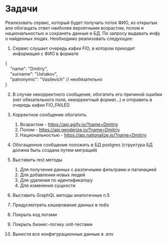 # Задачи

Реализовать сервис, который будет получать поток ФИО, из открытых апи обогащать ответ наиболее вероятными возрастом, полом и национальностью и сохранять данные в БД. По запросу выдавать инфу о найденных людях. Необходимо реализовать следующее:

1. Сервис слушает очередь кафки FIO, в котором приходит информация с ФИО в формате

{<br>
&nbsp;&nbsp;&nbsp;&nbsp;"name": "Dmitriy", <br>
&nbsp;&nbsp;&nbsp;&nbsp;"surname": "Ushakov",<br>
&nbsp;&nbsp;&nbsp;&nbsp;"patronymic": "Vasilevich" // необязательно<br>
}

2. В случае некорректного сообщения, обогатить его причиной ошибки (нет обязательного поля, некорректный формат...) и отправить в очередь кафки FIO_FAILED

3. Корректное сообщение обогатить
    1. Возрастом - https://api.agify.io/?name=Dmitriy
    2. Полом - https://api.genderize.io/?name=Dmitriy
    3. Национальностью - https://api.nationalize.io/?name=Dmitriy

4. Обогащенное сообщение положить в БД postgres (структура БД должна быть создана путем миграций)

5. Выставить rest методы
    1. Для получения данных с различными фильтрами и пагинацией
    2. Для добавления новых людей
    3. Для удаления по идентификатору
    4. Для изменения сущности

6. Выставить GraphQL методы аналогичные п.5

7. Предусмотреть кэширование данных в redis

8. Покрыть код логами

9. Покрыть бизнес-логику unit-тестами

10. Вынести все конфигурационные данные в .env
